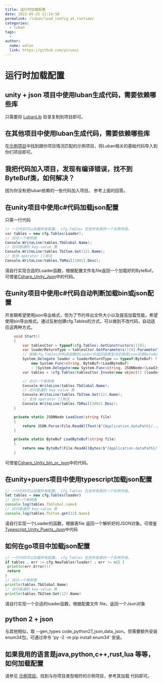 ```yaml
---
title: 运行时加载配置
date: 2022-05-25 11:14:58
permalink: /luban/load_config_at_runtime/
categories:
  - luban
tags:
  - 
author: 
  name: walon
  link: https://github.com/pirunxi
---
```

# 运行时加载配置

## unity + json 项目中使用luban生成代码，需要依赖哪些库

只需要将 [LubanLib](https://github.com/focus-creative-games/luban_examples/tree/main/Projects/Csharp_Unity_json/Assets/LubanLib) 目录复制到项目即可。

## 在其他项目中使用luban生成代码，需要依赖哪些库

在[示例项目](https://github.com/focus-creative-games/luban_examples/tree/main/Projects)中找到跟你项目情况匹配的示例项目，将Luban相关的基础代码导入到你们项目即可。

## 我把代码加入项目，发现有编译错误，找不到 ByteBuf类，如何解决？

因为你没有把luban依赖的一些代码加入项目。 参考上面的回答。

## 在unity项目中使用c#代码加载json配置

只需一行代码

```csharp
// 一行代码可以加载所有配置。 cfg.Tables 包含所有表的一个实例字段。
var tables = new cfg.Tables(Loader);
// 访问一个单例表
Console.WriteLine(tables.TbGlobal.Name);
// 访问普通的 key-value 表
Console.WriteLine(tables.TbItem.Get(12).Name);
// 支持 operator []用法
Console.WriteLine(tables.TbMail[1001].Desc);
```

请自行实现合适的Loader函数，根据配置文件名file返回一个加载好的ByteBuf。 可借鉴[Csharp_Unity_Json](https://github.com/focus-creative-games/luban_examples/tree/main/Projects/Csharp_Unity_json)中的代码。

## 在unity项目中使用c#代码自动判断加载bin或json配置

开发期希望使用json导出格式，但为了节约导出文件大小以及提高加载性能，希望使用bin导出格式。通过反射创建cfg.Tables的方式，可以做到不改代码，自动适应这两种方式。

```csharp
    void Start()
    {
        var tablesCtor = typeof(cfg.Tables).GetConstructors()[0];
        var loaderReturnType = tablesCtor.GetParameters()[0].ParameterType.GetGenericArguments()[1];
        // 根据cfg.Tables的构造函数的Loader的返回值类型决定使用json还是ByteBuf Loader
        System.Delegate loader = loaderReturnType == typeof(ByteBuf) ?
            new System.Func<string, ByteBuf>(LoadByteBuf)
            : (System.Delegate)new System.Func<string, JSONNode>(LoadJson);
        var tables = (cfg.Tables)tablesCtor.Invoke(new object[] {loader});

        // 访问一个单例表
        Console.WriteLine(tables.TbGlobal.Name);
        // 访问普通的 key-value 表
        Console.WriteLine(tables.TbItem.Get(12).Name);
        // 支持 operator []用法
        Console.WriteLine(tables.TbMail[1001].Desc);
    }

    private static JSONNode LoadJson(string file)
    {
        return JSON.Parse(File.ReadAllText($"{Application.dataPath}/../../GenerateDatas/json/{file}.json", System.Text.Encoding.UTF8));
    }

    private static ByteBuf LoadByteBuf(string file)
    {
        return new ByteBuf(File.ReadAllBytes($"{Application.dataPath}/../../GenerateDatas/bytes/{file}.bytes"));
    }
```

可借鉴[Csharp_Unity_bin_or_json](https://github.com/focus-creative-games/luban_examples/tree/main/Projects/Csharp_Unity_bin_or_json)中的代码。

## 在unity+puers项目中使用typescript加载json配置

```typescript
// 一行代码可以加载所有配置。 cfg.Tables 包含所有表的一个实例字段。
let tables = new cfg.Tables(loader)
// 访问一个单例表
console.log(tables.TbGlobal.name)
// 访问普通的 key-value 表
console.log(tables.TbItem.get(12).Name)
```

请自行实现一个Loader的函数，根据表file 返回一个解析好的JSON对象。可借鉴 [Typescript_Unity_Puerts_Json](https://github.com/focus-creative-games/luban_examples/tree/main/Projects/TypeScript_Unity_Puerts_Json)中代码

## 如何在go项目中加载json配置

```go
// 一行代码可以加载所有配置。 cfg.Tables 包含所有表的一个实例字段。
if tables , err := cfg.NewTables(loader) ; err != nil {
 println(err.Error())
 return
}
// 访问一个单例表
println(tables.TbGlobal.Name)
// 访问普通的 key-value 表
println(tables.TbItem.Get(12).Name)

```

请自行实现一个合适的loader函数，根据配置文件 file，返回一个Json对象

## python 2 + json

与其他相似，取 --gen_types code_python27_json,data_json。但需要额外安装enum34包，可通过命令 'py -2 -m pip install enum34' 安装。

## 如果我用的语言是java,python,c++,rust,lua 等等，如何加载配置

请参见  [示例项目](https://github.com/focus-creative-games/luban_examples/tree/main/Projects)。找到与你项目类型相符的示例项目，参考其加载
代码即可。
